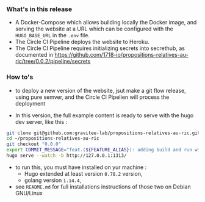 ### What's in this release

* A Docker-Compose which allows building locally the Docker image, and serving the website at a URL which can be configured with the `HUGO_BASE_URL` in the `.env` file.
* The Circle CI Pipeline deploys the website to Heroku.
* The Circle CI Pipeline requires initializing secrets into secrethub, as documented in https://github.com/1718-io/propositions-relatives-au-ric/tree/0.0.2/pipeline/secrets

### How to's

* to deploy a new version of the website, jsut make a git flow release, using pure semver, and the Circle CI Pipelien will process the deployment

* In this version, the full example content is ready to serve with the hugo dev server, like this :

```bash
git clone git@github.com:gravitee-lab/propositions-relatives-au-ric.git ~/propositions-relatives-au-ric
cd ~/propositions-relatives-au-ric
git checkout "0.0.0"
export COMMIT_MESSAGE="feat.(${FEATURE_ALIAS}): adding build and run with https://github.com/gravitee-io/gravitee-docs/blob/master/Dockerfile "
hugo serve --watch -b http://127.0.0.1:1313/
```
* to run this, you must have installed on yur machine :
  * Hugo extended at least version `0.78.2` version,
  * golang version `1.14.4`,
 *  see `README.md` for full installations instructions of those two on Debian GNU/Linux
